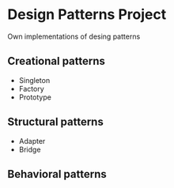 # Design Patterns Project
Own implementations of desing patterns

## Creational patterns
- Singleton
- Factory
- Prototype

## Structural patterns
- Adapter
- Bridge

## Behavioral patterns
